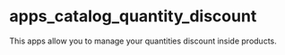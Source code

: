 # apps_catalog_quantity_discount
This apps allow you to manage your quantities discount inside products.
